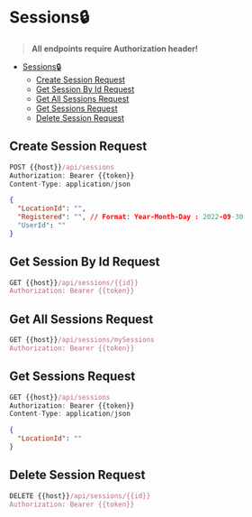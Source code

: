 # Sessions🔒

> **All endpoints require Authorization header!**

- [Sessions🔒](#sessions)
  - [Create Session Request](#create-session-request)
  - [Get Session By Id Request](#get-session-by-id-request)
  - [Get All Sessions Request](#get-all-sessions-request)
  - [Get Sessions Request](#get-sessions-request)
  - [Delete Session Request](#delete-session-request)

## Create Session Request

```js
POST {{host}}/api/sessions
Authorization: Bearer {{token}}
Content-Type: application/json
```

```json
{
  "LocationId": "",
  "Registered": "", // Format: Year-Month-Day : 2022-09-30
  "UserId": ""
}
```

## Get Session By Id Request

```js
GET {{host}}/api/sessions/{{id}}
Authorization: Bearer {{token}}
```

## Get All Sessions Request

```js
GET {{host}}/api/sessions/mySessions
Authorization: Bearer {{token}}
```

## Get Sessions Request

```js
GET {{host}}/api/sessions
Authorization: Bearer {{token}}
Content-Type: application/json
```

```json
{
  "LocationId": ""
}
```

## Delete Session Request

```js
DELETE {{host}}/api/sessions/{{id}}
Authorization: Bearer {{token}}
```
